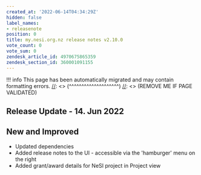 ```yaml
---
created_at: '2022-06-14T04:34:29Z'
hidden: false
label_names:
- releasenote
position: 0
title: my.nesi.org.nz release notes v2.10.0
vote_count: 0
vote_sum: 0
zendesk_article_id: 4970675865359
zendesk_section_id: 360001091155
---
```



[//]: <> (REMOVE ME IF PAGE VALIDATED)
[//]: <> (vvvvvvvvvvvvvvvvvvvv)
!!! info
    This page has been automatically migrated and may contain formatting errors.
[//]: <> (^^^^^^^^^^^^^^^^^^^^)
[//]: <> (REMOVE ME IF PAGE VALIDATED)
<h2 id="ReleaseNotes-ReleaseUpdate-11.July2019">Release Update - 14. Jun 2022</h2>
<h2 id="ReleaseNotes-NewandImproved">New and Improved</h2>
<ul>
<li>Updated dependencies</li>
<li data-sourcepos="2:1-2:58">Added release notes to the UI - accessible via the 'hamburger' menu on the right</li>
<li data-sourcepos="3:1-3:59">Added grant/award details for NeSI project in Project view</li>
</ul>